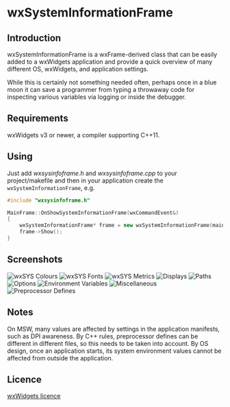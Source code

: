﻿wxSystemInformationFrame
=========

Introduction
---------

wxSystemInformationFrame is a wxFrame-derived class that can be easily added to a wxWidgets application and provide a quick overview of many different OS, wxWidgets, and application settings.

While this is certainly not something needed often, perhaps once in a blue moon it can save a programmer from typing a throwaway code for inspecting various variables via logging or inside the debugger.


Requirements
---------

wxWidgets v3 or newer, a compiler supporting C++11.

Using
---------

Just add *wxsysinfoframe.h* and *wxsysinfoframe.cpp* to your project/makefile and then in your application create the `wxSystemInformationFrame`, e.g. 

```cpp
#include "wxsysinfoframe.h"

MainFrame::OnShowSystemInformationFrame(wxCommandEvent&)
{
    wxSystemInformationFrame* frame = new wxSystemInformationFrame(mainFrame);
    frame->Show();    
}
```

Screenshots
---------

![wxSYS Colours](screenshots/colors.png?raw=true)
![wxSYS Fonts](screenshots/fonts.png?raw=true)
![wxSYS Metrics](screenshots/metrics.png?raw=true)
![Displays](screenshots/displays.png?raw=true)
![Paths](screenshots/paths.png?raw=true)
![Options](screenshots/options.png?raw=true)
![Environment Variables](screenshots/envvars.png?raw=true)
![Miscellaneous](screenshots/misc.png?raw=true)
![Preprocessor Defines](screenshots/defines.png?raw=true)

Notes
---------

On MSW, many values are affected by settings in the application manifests, such as DPI awareness.
By C++ rules, preprocessor defines can be different in different files, so this needs to be taken into account.
By OS design, once an application starts, its system environment values cannot be affected from outside the application.

Licence
---------

[wxWidgets licence](https://github.com/wxWidgets/wxWidgets/blob/master/docs/licence.txt) 
